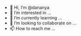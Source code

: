 - 👋 Hi, I’m @dananya
- 👀 I’m interested in ...
- 🌱 I’m currently learning ...
- 💞️ I’m looking to collaborate on ...
- 📫 How to reach me ...

<!---
dananya/dananya is a ✨ special ✨ repository because its `README.md` (this file) appears on your GitHub profile.
You can click the Preview link to take a look at your changes.
--->
